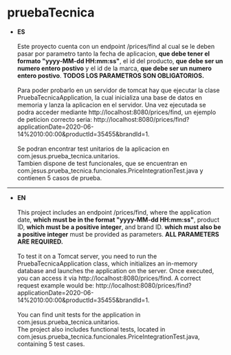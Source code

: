 # pruebaTecnica
- **ES**
<br><br>
Este proyecto cuenta con un endpoint /prices/find al cual se le deben pasar por parametro tanto la fecha de aplicacion, **que debe tener el formato "yyyy-MM-dd HH:mm:ss"**, el id del producto, **que debe ser un numero entero postivo** y el id de la marca, **que debe ser un numero entero postivo**. **TODOS LOS PARAMETROS SON OBLIGATORIOS.**
<br><br>
Para poder probarlo en un servidor de tomcat hay que ejecutar la clase PruebaTecnicaApplication, la cual inicializa una base de datos en memoria y lanza la aplicacion en el servidor.
Una vez ejecutada se podra acceder mediante http://localhost:8080/prices/find, un ejemplo de peticion correcto seria: http://localhost:8080/prices/find?applicationDate=2020-06-14%2010:00:00&productId=35455&brandId=1.
<br><br>
Se podran encontrar test unitarios de la aplicacion en com.jesus.prueba_tecnica.unitarios.<br>
Tambien dispone de test funcionales, que se encuentran en com.jesus.prueba_tecnica.funcionales.PriceIntegrationTest.java y contienen 5 casos de prueba.

---
- **EN**
<br><br>
This project includes an endpoint /prices/find, where the application date, **which must be in the format "yyyy-MM-dd HH:mm:ss"**, product ID, **which must be a positive integer**, and brand ID. **which must also be a positive integer** must be provided as parameters. **ALL PARAMETERS ARE REQUIRED.**
<br><br>
To test it on a Tomcat server, you need to run the PruebaTecnicaApplication class, which initializes an in-memory database and launches the application on the server. Once executed, you can access it via http://localhost:8080/prices/find. A correct request example would be: http://localhost:8080/prices/find?applicationDate=2020-06-14%2010:00:00&productId=35455&brandId=1.
<br><br>
You can find unit tests for the application in com.jesus.prueba_tecnica.unitarios.<br>
The project also includes functional tests, located in com.jesus.prueba_tecnica.funcionales.PriceIntegrationTest.java, containing 5 test cases.
